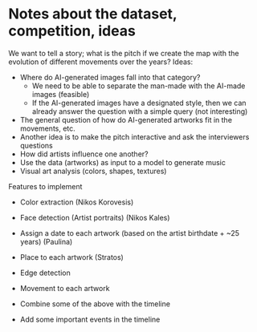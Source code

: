 # Notes about the dataset, competition, ideas

We want to tell a story; what is the pitch if we create the map with the evolution of different movements over the years?
Ideas:

- Where do AI-generated images fall into that category?
  - We need to be able to separate the man-made with the AI-made images (feasible)
  - If the AI-generated images have a designated style, then we can already answer the question with a simple query (not interesting)
- The general question of how do AI-generated artworks fit in the movements, etc.
- Another idea is to make the pitch interactive and ask the interviewers questions
- How did artists influence one another?
- Use the data (artworks) as input to a model to generate music
- Visual art analysis (colors, shapes, textures)

Features to implement

- Color extraction (Nikos Korovesis)
- Face detection (Artist portraits) (Nikos Kales)
- Assign a date to each artwork (based on the artist birthdate + ~25 years) (Paulina)
- Place to each artwork (Stratos)

- Edge detection
- Movement to each artwork
- Combine some of the above with the timeline
- Add some important events in the timeline
